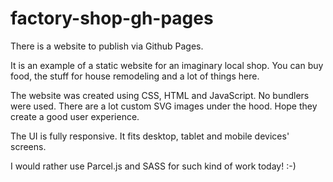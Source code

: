 # factory-shop-gh-pages

There is a website to publish via Github Pages.

It is an example of a static website for an imaginary local shop. You can buy food, the stuff for house remodeling and a lot of things here. 

The website was created using CSS, HTML and JavaScript. No bundlers were used. There are a lot custom SVG images under the hood. Hope they create a good user experience.

The UI is fully responsive. It fits desktop, tablet and mobile devices' screens.

I would rather use Parcel.js and SASS for such kind of work today! :-)
